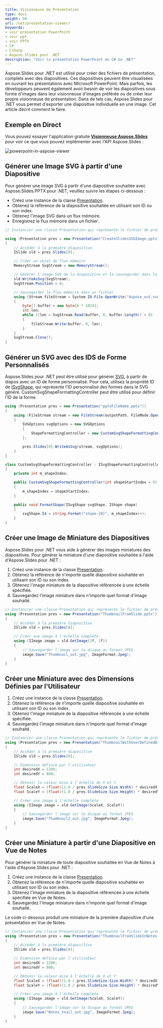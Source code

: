 ```yaml
---  
title: Visionneuse de Présentation  
type: docs  
weight: 50  
url: /net/presentation-viewer/  
keywords:  
- voir présentation PowerPoint  
- voir ppt  
- voir PPTX  
- C#  
- Csharp  
- Aspose.Slides pour .NET  
description: "Voir la présentation PowerPoint en C# ou .NET"  
---  
```


Aspose.Slides pour .NET est utilisé pour créer des fichiers de présentation, complets avec des diapositives. Ces diapositives peuvent être visualisées en ouvrant les présentations avec Microsoft PowerPoint. Mais parfois, les développeurs peuvent également avoir besoin de voir les diapositives sous forme d'images dans leur visionneuse d'images préférée ou de créer leur propre visionneuse de présentation. Dans de tels cas, Aspose.Slides pour .NET vous permet d'exporter une diapositive individuelle en une image. Cet article décrit comment le faire.  
## **Exemple en Direct**  
Vous pouvez essayer l'application gratuite [**Visionneuse Aspose.Slides**](https://products.aspose.app/slides/viewer/) pour voir ce que vous pouvez implémenter avec l'API Aspose.Slides :  

![powerpoint-in-aspose-viewer](powerpoint-in-aspose-viewer.png)  

## **Générer une Image SVG à partir d'une Diapositive**  
Pour générer une image SVG à partir d'une diapositive souhaitée avec Aspose.Slides.PPTX pour .NET, veuillez suivre les étapes ci-dessous :  

- Créez une instance de la classe [Presentation](https://reference.aspose.com/slides/net/aspose.slides/presentation).  
- Obtenez la référence de la diapositive souhaitée en utilisant son ID ou son index.  
- Obtenez l'image SVG dans un flux mémoire.  
- Enregistrez le flux mémoire dans un fichier.  

```c#  
// Instancier une classe Presentation qui représente le fichier de présentation  

using (Presentation pres = new Presentation("CreateSlidesSVGImage.pptx"))  
{  
    // Accéder à la première diapositive  
    ISlide sld = pres.Slides[0];  

    // Créer un objet de flux mémoire  
    MemoryStream SvgStream = new MemoryStream();  

    // Générer l'image SVG de la diapositive et la sauvegarder dans le flux mémoire  
    sld.WriteAsSvg(SvgStream);  
    SvgStream.Position = 0;  

    // Sauvegarder le flux mémoire dans un fichier  
    using (Stream fileStream = System.IO.File.OpenWrite("Aspose_out.svg"))  
    {  
        byte[] buffer = new byte[8 * 1024];  
        int len;  
        while ((len = SvgStream.Read(buffer, 0, buffer.Length)) > 0)  
        {  
            fileStream.Write(buffer, 0, len);  
        }  
    }  
    SvgStream.Close();  
}  
```  

## **Générer un SVG avec des IDS de Forme Personnalisés**  
Aspose.Slides pour .NET peut être utilisé pour générer [SVG ](https://docs.fileformat.com/page-description-language/svg/) à partir de diapos avec un ID de forme personnalisé. Pour cela, utilisez la propriété ID de [ISvgShape](https://reference.aspose.com/slides/net/aspose.slides.export/isvgshape), qui représente l'ID personnalisé des formes dans le SVG généré. CustomSvgShapeFormattingController peut être utilisé pour définir l'ID de la forme.  

```c#  
using (Presentation pres = new Presentation("pptxFileName.pptx"))  
{  
    using (FileStream stream = new FileStream(outputPath, FileMode.OpenOrCreate))  
    {  
        SVGOptions svgOptions = new SVGOptions  
        {  
            ShapeFormattingController = new CustomSvgShapeFormattingController()  
        };  

        pres.Slides[0].WriteAsSvg(stream, svgOptions);  
    }  
}  
```  

```c#  
class CustomSvgShapeFormattingController : ISvgShapeFormattingController  
{  
    private int m_shapeIndex;  

    public CustomSvgShapeFormattingController(int shapeStartIndex = 0)  
    {  
        m_shapeIndex = shapeStartIndex;  
    }  

    public void FormatShape(ISvgShape svgShape, IShape shape)  
    {  
        svgShape.Id = string.Format("shape-{0}", m_shapeIndex++);  
    }  
}  
```  

## **Créer une Image de Miniature des Diapositives**  
Aspose.Slides pour .NET vous aide à générer des images miniatures des diapositives. Pour générer la miniature d'une diapositive souhaitée à l'aide d'Aspose.Slides pour .NET :  

1. Créez une instance de la classe [Presentation](https://reference.aspose.com/slides/net/aspose.slides/presentation).  
1. Obtenez la référence de n'importe quelle diapositive souhaitée en utilisant son ID ou son index.  
1. Obtenez l'image miniature de la diapositive référencée à une échelle spécifiée.  
1. Sauvegardez l'image miniature dans n'importe quel format d'image souhaité.  

```c#  
// Instancier une classe Presentation qui représente le fichier de présentation  
using (Presentation pres = new Presentation("ThumbnailFromSlide.pptx"))  
{  
    // Accéder à la première diapositive  
    ISlide sld = pres.Slides[0];  

    // Créer une image à l'échelle complète  
    using (IImage image = sld.GetImage(1f, 1f))  
    {  
        // Sauvegarder l'image sur le disque au format JPEG  
        image.Save("Thumbnail_out.jpg", ImageFormat.Jpeg);  
    }  
}  
```  

## **Créer une Miniature avec des Dimensions Définies par l'Utilisateur**  
1. Créez une instance de la classe [Presentation](https://reference.aspose.com/slides/net/aspose.slides/presentation).  
1. Obtenez la référence de n'importe quelle diapositive souhaitée en utilisant son ID ou son index.  
1. Obtenez l'image miniature de la diapositive référencée à une échelle spécifiée.  
1. Sauvegardez l'image miniature dans n'importe quel format d'image souhaité.  

```c#  
// Instancier une classe Presentation qui représente le fichier de présentation  
using (Presentation pres = new Presentation("ThumbnailWithUserDefinedDimensions.pptx"))  
{  
    // Accéder à la première diapositive  
    ISlide sld = pres.Slides[0];  

    // Dimension définie par l'utilisateur  
    int desiredX = 1200;  
    int desiredY = 800;  

    // Obtenir la valeur mise à l'échelle de X et Y  
    float ScaleX = (float)(1.0 / pres.SlideSize.Size.Width) * desiredX;  
    float ScaleY = (float)(1.0 / pres.SlideSize.Size.Height) * desiredY;  

    // Créer une image à l'échelle complète  
    using (IImage image = sld.GetImage(ScaleX, ScaleY))  
    {  
        // Sauvegarder l'image sur le disque au format JPEG  
        image.Save("Thumbnail2_out.jpg", ImageFormat.Jpeg);  
    }  
}  
```  

## **Créer une Miniature à partir d'une Diapositive en Vue de Notes**  
Pour générer la miniature de toute diapositive souhaitée en Vue de Notes à l'aide d'Aspose.Slides pour .NET :  

1. Créez une instance de la classe [Presentation](https://reference.aspose.com/slides/net/aspose.slides/presentation).  
1. Obtenez la référence de n'importe quelle diapositive souhaitée en utilisant son ID ou son index.  
1. Obtenez l'image miniature de la diapositive référencée à une échelle spécifiée en Vue de Notes.  
1. Sauvegardez l'image miniature dans n'importe quel format d'image souhaité.  

Le code ci-dessous produit une miniature de la première diapositive d'une présentation en Vue de Notes.  

```c#  
// Instancier une classe Presentation qui représente le fichier de présentation  
using (Presentation pres = new Presentation("ThumbnailFromSlideInNotes.pptx"))  
{  
    // Accéder à la première diapositive  
    ISlide sld = pres.Slides[0];  

    // Dimension définie par l'utilisateur  
    int desiredX = 1200;  
    int desiredY = 800;  

    // Obtenir la valeur mise à l'échelle de X et Y  
    float ScaleX = (float)(1.0 / pres.SlideSize.Size.Width) * desiredX;  
    float ScaleY = (float)(1.0 / pres.SlideSize.Size.Height) * desiredY;  

    // Créer une image à l'échelle complète                
    using (IImage image = sld.GetImage(ScaleX, ScaleY))  
    {  
        // Sauvegarder l'image sur le disque au format JPEG  
        image.Save("Notes_tnail_out.jpg", ImageFormat.Jpeg);  
    }  
}  
```  